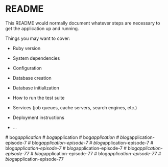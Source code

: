 # README

This README would normally document whatever steps are necessary to get the
application up and running.

Things you may want to cover:

* Ruby version

* System dependencies

* Configuration

* Database creation

* Database initialization

* How to run the test suite

* Services (job queues, cache servers, search engines, etc.)

* Deployment instructions

* ...
 
#   b o g _ a p p l i c a t i o n  
 #   b o g _ a p p l i c a t i o n  
 #   b o g _ a p p l i c a t i o n  
 #   b l o g _ a p p l i c a t i o n - e p i s o d e - 7  
 #   b l o g _ a p p l i c a t i o n - e p i s o d e - 7  
 #   b l o g _ a p p l i c a t i o n - e p i s o d e - 7  
 #   b l o g _ a p p l i c a t i o n - e p i s o d e - 7  
 #   b l o g _ a p p l i c a t i o n - e p i s o d e - 7  
 #   b l o g _ a p p l i c a t i o n - e p i s o d e - 7 7  
 #   b l o g _ a p p l i c a t i o n - e p i s o d e - 7 7  
 #   b l o g _ a p p l i c a t i o n - e p i s o d e - 7 7  
 #   b l o g _ a p p l i c a t i o n - e p i s o d e - 7 7  
 